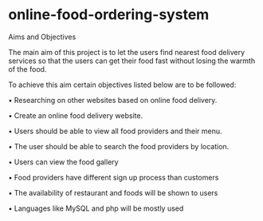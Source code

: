 # online-food-ordering-system

Aims and Objectives

The main aim of this project is to let the users find nearest food delivery services so that the users can get their food fast without losing the warmth of the food.

To achieve this aim certain objectives listed below are to be followed:

•	Researching on other websites based on online food delivery.

•	Create an online food delivery website.

•	Users should be able to view all food providers and their menu.

•	The user should be able to search the food providers by location.

•	Users can view the food gallery

•	Food providers have different sign up process than customers

•	The availability of restaurant and foods will be shown to users

•	Languages like MySQL and php will be mostly used
